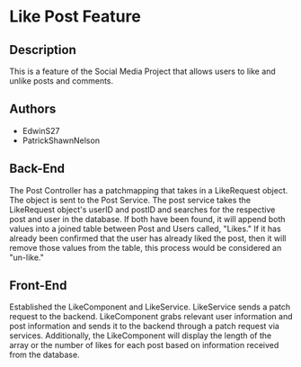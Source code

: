 # Like Post Feature

## Description

This is a feature of the Social Media Project that allows users to like and unlike posts and comments.

## Authors
- EdwinS27
- PatrickShawnNelson

## Back-End
The Post Controller has a patchmapping that takes in a LikeRequest object. The object is sent to the Post Service. The post service takes the LikeRequest object's userID and postID and searches for the respective post and user in the database. If both have been found, it will append both values into a joined table between Post and Users called, "Likes." If it has already been confirmed that the user has already liked the post, then it will remove those values from the table, this process would be considered an "un-like."  

## Front-End
Established the LikeComponent and LikeService. LikeService sends a patch request to the backend. LikeComponent grabs relevant user information and post information and sends it to the backend through a patch request via services. Additionally, the LikeComponent will display the length of the array or the number of likes for each post based on information received from the database.
